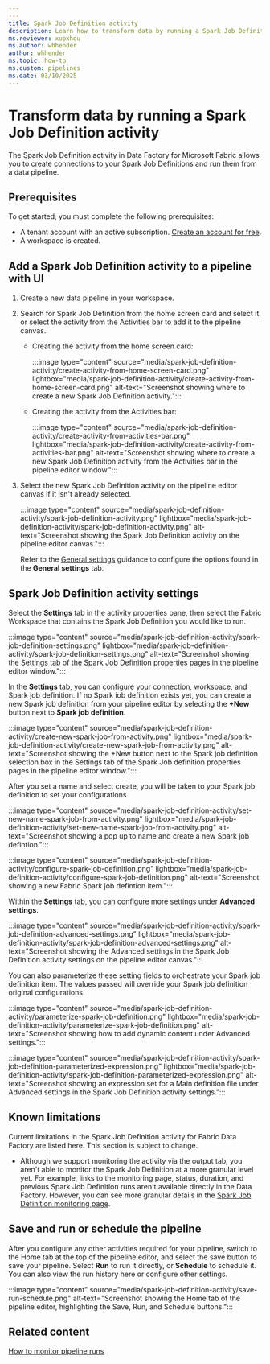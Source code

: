 ```yaml
---
---
title: Spark Job Definition activity
description: Learn how to transform data by running a Spark Job Definition activity in a data pipeline in Data Factory for Microsoft Fabric.
ms.reviewer: xupxhou
ms.author: whhender
author: whhender
ms.topic: how-to
ms.custom: pipelines
ms.date: 03/10/2025
---
```


# Transform data by running a Spark Job Definition activity

The Spark Job Definition activity in Data Factory for Microsoft Fabric allows you to create connections to your Spark Job Definitions and run them from a data pipeline.

## Prerequisites

To get started, you must complete the following prerequisites:

- A tenant account with an active subscription. [Create an account for free](../fundamentals/fabric-trial.md).
- A workspace is created.

## Add a Spark Job Definition activity to a pipeline with UI

1. Create a new data pipeline in your workspace.
1. Search for Spark Job Definition from the home screen card and select it or select the activity from the Activities bar to add it to the pipeline canvas.

   - Creating the activity from the home screen card:

     :::image type="content" source="media/spark-job-definition-activity/create-activity-from-home-screen-card.png" lightbox="media/spark-job-definition-activity/create-activity-from-home-screen-card.png" alt-text="Screenshot showing where to create a new Spark Job Definition activity.":::

   - Creating the activity from the Activities bar:
  
     :::image type="content" source="media/spark-job-definition-activity/create-activity-from-activities-bar.png" lightbox="media/spark-job-definition-activity/create-activity-from-activities-bar.png" alt-text="Screenshot showing where to create a new Spark Job Definition activity from the Activities bar in the pipeline editor window.":::

1. Select the new Spark Job Definition activity on the pipeline editor canvas if it isn't already selected.

   :::image type="content" source="media/spark-job-definition-activity/spark-job-definition-activity.png" lightbox="media/spark-job-definition-activity/spark-job-definition-activity.png" alt-text="Screenshot showing the Spark Job Definition activity on the pipeline editor canvas.":::

   Refer to the [General settings](activity-overview.md#general-settings) guidance to configure the options found in the **General settings** tab.

## Spark Job Definition activity settings

Select the **Settings** tab in the activity properties pane, then select the Fabric Workspace that contains the Spark Job Definition you would like to run.

:::image type="content" source="media/spark-job-definition-activity/spark-job-definition-settings.png" lightbox="media/spark-job-definition-activity/spark-job-definition-settings.png" alt-text="Screenshot showing the Settings tab of the Spark Job Definition properties pages in the pipeline editor window.":::

In the **Settings** tab, you can configure your connection, workspace, and Spark job definition. If no Spark iob definition exists yet, you can create a new Spark job definition from your pipeline editor by selecting the **+New** button next to **Spark job definition**.

:::image type="content" source="media/spark-job-definition-activity/create-new-spark-job-from-activity.png" lightbox="media/spark-job-definition-activity/create-new-spark-job-from-activity.png" alt-text="Screenshot showing the +New button next to the Spark job definition selection box in the Settings tab of the Spark Job definition properties pages in the pipeline editor window.":::

After you set a name and select create, you will be taken to your Spark job definition to set your configurations. 

:::image type="content" source="media/spark-job-definition-activity/set-new-name-spark-job-from-activity.png" lightbox="media/spark-job-definition-activity/set-new-name-spark-job-from-activity.png" alt-text="Screenshot showing a pop up to name and create a new Spark job defintion.":::

:::image type="content" source="media/spark-job-definition-activity/configure-spark-job-definition.png" lightbox="media/spark-job-definition-activity/configure-spark-job-definition.png" alt-text="Screenshot showing a new Fabric Spark job defintion item.":::

Within the **Settings** tab, you can configure more settings under **Advanced settings**. 

:::image type="content" source="media/spark-job-definition-activity/spark-job-definition-advanced-settings.png" lightbox="media/spark-job-definition-activity/spark-job-definition-advanced-settings.png" alt-text="Screenshot showing the Advanced settings in the Spark Job Definition activity settings on the pipeline editor canvas.":::

You can also parameterize these setting fields to orchestrate your Spark job definition item. The values passed will override your Spark job definition original configurations.

:::image type="content" source="media/spark-job-definition-activity/parameterize-spark-job-definition.png" lightbox="media/spark-job-definition-activity/parameterize-spark-job-definition.png" alt-text="Screenshot showing how to add dynamic content under Advanced settings.":::

:::image type="content" source="media/spark-job-definition-activity/spark-job-definition-parameterized-expression.png" lightbox="media/spark-job-definition-activity/spark-job-definition-parameterized-expression.png" alt-text="Screenshot showing an expression set for a Main definition file under Advanced settings in the Spark Job Definition activity settings.":::

## Known limitations

Current limitations in the Spark Job Definition activity for Fabric Data Factory are listed here. This section is subject to change.

- Although we support monitoring the activity via the output tab, you aren't able to monitor the Spark Job Definition at a more granular level yet. For example, links to the monitoring page, status, duration, and previous Spark Job Definition runs aren't available directly in the Data Factory. However, you can see more granular details in the [Spark Job Definition monitoring page](../data-engineering/monitor-spark-job-definitions.md).

## Save and run or schedule the pipeline

After you configure any other activities required for your pipeline, switch to the Home tab at the top of the pipeline editor, and select the save button to save your pipeline. Select **Run** to run it directly, or **Schedule** to schedule it. You can also view the run history here or configure other settings.

:::image type="content" source="media/spark-job-definition-activity/save-run-schedule.png" alt-text="Screenshot showing the Home tab of the pipeline editor, highlighting the Save, Run, and Schedule buttons.":::

## Related content

[How to monitor pipeline runs](monitor-pipeline-runs.md)
